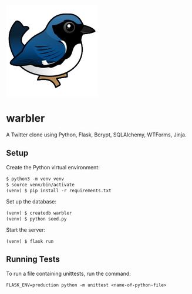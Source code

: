 ![Warbler logo](https://github.com/vanvemden/warbler/blob/master/static/images/warbler-logo.png)
# warbler

A Twitter clone using Python, Flask, Bcrypt, SQLAlchemy, WTForms, Jinja.

## Setup

Create the Python virtual environment:

```
$ python3 -m venv venv
$ source venv/bin/activate
(venv) $ pip install -r requirements.txt
```

Set up the database:

```
(venv) $ createdb warbler
(venv) $ python seed.py
```

Start the server:

```
(venv) $ flask run
```

## Running Tests

To run a file containing unittests, run the command:

```
FLASK_ENV=production python -m unittest <name-of-python-file>
```
